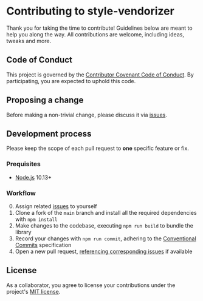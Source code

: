 # Contributing to style-vendorizer

Thank you for taking the time to contribute! Guidelines below are meant to help you along the way. All contributions are welcome, including ideas, tweaks and more.

## Code of Conduct

This project is governed by the [Contributor Covenant Code of Conduct](./CODE_OF_CONDUCT.md). By participating, you are expected to uphold this code.

## Proposing a change

Before making a non-trivial change, please discuss it via [issues].

## Development process

Please keep the scope of each pull request to **one** specific feature or fix.

### Prequisites

- [Node.js](https://nodejs.org/) 10.13+

### Workflow

0. Assign related [issues] to yourself
1. Clone a fork of the `main` branch and install all the required dependencies with `npm install`
2. Make changes to the codebase, executing `npm run build` to bundle the library
3. Record your changes with `npm run commit`, adhering to the [Conventional Commits](https://www.conventionalcommits.org/en/v1.0.0/) specification
4. Open a new pull request, [referencing corresponding issues](https://help.github.com/en/github/managing-your-work-on-github/linking-a-pull-request-to-an-issue#linking-a-pull-request-to-an-issue-using-a-keyword) if available

## License

As a collaborator, you agree to license your contributions under the project's [MIT license](./LICENSE).

[issues]: https://github.com/kripod/style-vendorizer/issues
